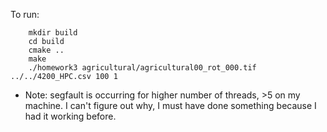 To run:

		mkdir build
		cd build
		cmake ..
		make
		./homework3 agricultural/agricultural00_rot_000.tif ../../4200_HPC.csv 100 1

* Note: segfault is occurring for higher number of threads, >5 on my machine.  I can't figure out why, I must have done something because I had it working before.